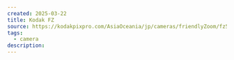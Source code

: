 ```yaml
---
created: 2025-03-22
title: Kodak FZ
source: https://kodakpixpro.com/AsiaOceania/jp/cameras/friendlyZoom/fz55/
tags:
  - camera
description:
---
```

